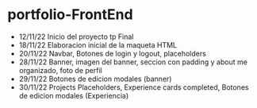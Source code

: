 # portfolio-FrontEnd

- 12/11/22 Inicio del proyecto tp Final
- 18/11/22 Elaboracion inicial de la maqueta HTML
- 20/11/22 Navbar, Botones de login y logout, placeholders
- 28/11/22 Banner, imagen del banner, seccion con padding y about me organizado, foto de perfil
- 29/11/22 Botones de edicion modales (banner)
- 30/11/22 Projects Placeholders, Experience cards completed, Botones de edicion modales (Experiencia)